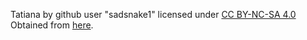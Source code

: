 Tatiana by github user "sadsnake1" licensed under [CC BY-NC-SA 4.0](https://creativecommons.org/licenses/by-nc-sa/4.0/)
Obtained from [here](https://github.com/ornicar/lila/tree/master/public/piece).
